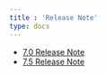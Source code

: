 ```yaml
---
title : 'Release Note'
type: docs
---
```


* [7.0 Release Note](./7_0)
* [7.5 Release Note](./7_5)

